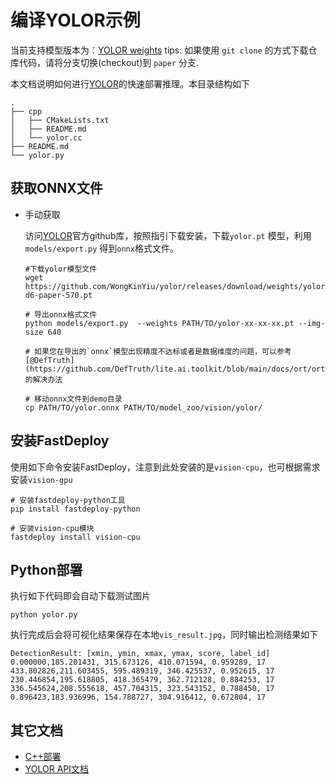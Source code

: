 # 编译YOLOR示例

当前支持模型版本为：[YOLOR weights](https://github.com/WongKinYiu/yolor/releases/tag/weights)
tips: 如果使用 `git clone` 的方式下载仓库代码，请将分支切换(checkout)到 `paper` 分支.

本文档说明如何进行[YOLOR](https://github.com/WongKinYiu/yolor)的快速部署推理。本目录结构如下

```
.
├── cpp
│   ├── CMakeLists.txt
│   ├── README.md
│   └── yolor.cc
├── README.md
└── yolor.py
```

## 获取ONNX文件

- 手动获取

  访问[YOLOR](https://github.com/WongKinYiu/yolor)官方github库，按照指引下载安装，下载`yolor.pt` 模型，利用 `models/export.py` 得到`onnx`格式文件。

  ```
  #下载yolor模型文件
  wget https://github.com/WongKinYiu/yolor/releases/download/weights/yolor-d6-paper-570.pt

  # 导出onnx格式文件
  python models/export.py  --weights PATH/TO/yolor-xx-xx-xx.pt --img-size 640

  # 如果您在导出的`onnx`模型出现精度不达标或者是数据维度的问题，可以参考[@DefTruth](https://github.com/DefTruth/lite.ai.toolkit/blob/main/docs/ort/ort_yolor.zh.md)的解决办法

  # 移动onnx文件到demo目录
  cp PATH/TO/yolor.onnx PATH/TO/model_zoo/vision/yolor/
  ```

## 安装FastDeploy

使用如下命令安装FastDeploy，注意到此处安装的是`vision-cpu`，也可根据需求安装`vision-gpu`

```
# 安装fastdeploy-python工具
pip install fastdeploy-python

# 安装vision-cpu模块
fastdeploy install vision-cpu
```
## Python部署

执行如下代码即会自动下载测试图片
```
python yolor.py
```

执行完成后会将可视化结果保存在本地`vis_result.jpg`，同时输出检测结果如下
```
DetectionResult: [xmin, ymin, xmax, ymax, score, label_id]
0.000000,185.201431, 315.673126, 410.071594, 0.959289, 17
433.802826,211.603455, 595.489319, 346.425537, 0.952615, 17
230.446854,195.618805, 418.365479, 362.712128, 0.884253, 17
336.545624,208.555618, 457.704315, 323.543152, 0.788450, 17
0.896423,183.936996, 154.788727, 304.916412, 0.672804, 17
```

## 其它文档

- [C++部署](./cpp/README.md)
- [YOLOR API文档](./api.md)

